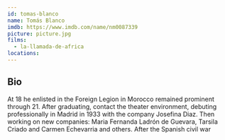 ```yaml
---
id: tomas-blanco
name: Tomás Blanco
imdb: https://www.imdb.com/name/nm0087339
picture: picture.jpg
films:
  - la-llamada-de-africa
locations:
---
```


## Bio

At 18 he enlisted in the Foreign Legion in Morocco remained prominent through 21.
After graduating, contact the theater environment, debuting professionally
in Madrid in 1933 with the company Josefina Diaz. Then working on new companies:
Maria Fernanda Ladrón de Guevara, Tarsila Criado and Carmen Echevarria and
others. After the Spanish civil war
